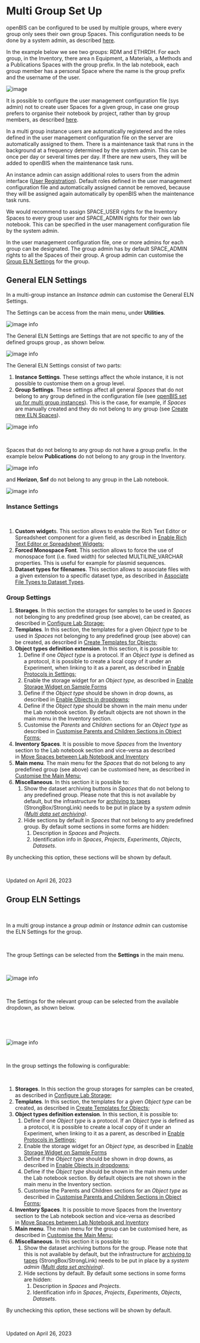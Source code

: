 Multi Group Set Up
====


openBIS can be configured to be used by multiple groups, where every group only sees their own group Spaces.
This configuration needs to be done by a system admin, as described [here](https://openbis.readthedocs.io/en/latest/system-admin-documentation/advanced-features/share-ids.html).


In the example below we see two groups: RDM and ETHRDH. For each group, in the Inventory, there area n Equipment, a Materials, a Methods and a Publications Spaces with the group prefix. In the lab notebook, each group member has a personal Space where the name is the group prefix and the username of the user.

![image](img/menu-multigroup.png)

It is possible to configure the user management configuration file (sys admin) not to create user Spaces for a given group, in case one group prefers to organise their notebook by project, rather than by group members, as described [here](https://openbis.readthedocs.io/en/latest/system-admin-documentation/advanced-features/share-ids.html).
 

In a multi group instance users are automatically registered and the roles defined in the user management configuration file on the server are automatically assigned to them. There is a maintenance task that runs in the background at a frequency determined by the system admin. This can be once per day or several times per day. If there are new users, they will be added to openBIS when the maintenance task runs.
 

An instance admin can assign additional roles to users from the admin interface ([User Registration](https://openbis.readthedocs.io/en/latest/user-documentation/general-admin-users/admins-documentation/user-registration.html)). Default roles defined in the user management configuration file and automatically assigned cannot be removed, because they will be assigned again automatically by openBIS when the maintenance task runs.
 

We would recommend to assign SPACE_USER rights for the Inventory Spaces to every group user and SPACE_ADMIN rights for their own lab notebook. This can be specified in the user management configuration file by the system admin.
 

In the user management configuration file, one or more admins for each group can be designated. The group admin has by default SPACE_ADMIN rights to all the Spaces of their group. A group admin can customise the [Group ELN Settings](https://openbis.readthedocs.io/en/latest/user-documentation/general-admin-users/admins-documentation/multi-group-set-up.html#group-eln-settings) for the group.

 
## General ELN Settings

In a multi-group instance an *Instance admin* can customise the General
ELN Settings.

The Settings can be access from the main menu, under **Utilities**.

![image info](img/menu-settings-multigroup.png)

The General ELN Settings are Settings that are not specific to any of
the defined groups group , as shown below.

![image info](img/settings-selection-multigroup.png)

The General ELN Settings consist of two parts:

1.  **Instance Settings**. These settings affect the whole instance, it
    is not possible to customise them on a group level.
2.  **Group Settings**. These settings affect all general *Spaces* that
    do not belong to any group defined in the configuration file
    (see [openBIS set up for multi group
    instances](https://unlimited.ethz.ch/display/openBISDoc2010/User+Group+Management+for+Multi-groups+openBIS+Instances)).
    This is the case, for example, if *Spaces* are manually created and
    they do not belong to any group (see [Create new ELN
    Spaces](https://openbis.readthedocs.io/en/latest/user-documentation/general-admin-users/admins-documentation/space-management.html#create-new-eln-spaces)).


![image info](img/general-settings-1024x545.png)

 

Spaces that do not belong to any group do not have a group prefix. In
the example below **Publications** do not belong to any group in the
Inventory.

![image info](img/labnotebook-non-group-spaces-multigroup.png)

and **Horizon**, **Snf** do not belong to any group in the Lab notebook.

![image info](img/inventory-non-group-spaces-multigroup.png)

### Instance Settings

 

1.  **Custom widget**s. This section allows to enable the Rich Text
    Editor or Spreadsheet component for a given field, as described
    in [Enable Rich Text Editor or Spreadsheet
    Widgets;](https://openbis.readthedocs.io/en/latest/user-documentation/general-admin-users/admins-documentation/new-entity-type-registration.html#enable-rich-text-editor-or-spreadsheet-widgets)
2.  **Forced Monospace Font**. This section allows to force the use of
    monospace font (i.e. fixed width) for selected MULTILINE\_VARCHAR
    properties. This is useful for example for plasmid sequences.
3.  **Dataset types for filenames**. This section allows to associate
    files with a given extension to a specific dataset type, as
    described in [Associate File Types to Dataset
    Types](https://openbis.readthedocs.io/en/latest/user-documentation/general-admin-users/admins-documentation/associate-file-types-to-dataset-types.html).

### Group Settings

1.  **Storages**. In this section the storages for samples to be used in
    *Spaces* not belonging to any predefined group (see above), can be
    created, as described in [Configure Lab
    Storage;](https://openbis.readthedocs.io/en/latest/user-documentation/general-admin-users/admins-documentation/customise-inventory-of-materials-and-samples.html#configure-lab-storage)
2.  **Templates**. In this section, the templates for a given *Object
    type* to be used in *Spaces* not belonging to any predefined group
    (see above) can be created, as described in [Create Templates for
    Objects](https://openbis.readthedocs.io/en/latest/user-documentation/general-admin-users/admins-documentation/create-templates-for-objects.html);
3.  **Object types definition extension**. In this section, it is
    possible to:
    1.  Define if one *Object type* is a protocol. If an *Object type*
        is defined as a protocol, it is possible to create a local copy
        of it under an Experiment, when linking to it as a parent, as
        described in [Enable Protocols in
        Settings;](https://openbis.readthedocs.io/en/latest/user-documentation/general-admin-users/admins-documentation/customise-inventory-of-protocols.html#enable-protocols-in-settings)
    2.  Enable the storage widget for an *Object type,* as described
        in [Enable Storage Widget on Sample
        Forms](https://openbis.readthedocs.io/en/latest/user-documentation/general-admin-users/admins-documentation/customise-inventory-of-materials-and-samples.html#enable-storage-widget-on-sample-forms)
    3.  Define if the *Object type* should be shown in drop downs, as
        described in [Enable Objects in
        dropdowns](https://openbis.readthedocs.io/en/latest/user-documentation/general-admin-users/admins-documentation/new-entity-type-registration.html#enable-objects-in-dropdowns);
    4.  Define if the *Object type* should be shown in the main menu
        under the Lab notebook section. By default objects are not shown
        in the main menu in the Inventory section.
    5.  Customise the *Parents* and *Children* sections for an *Object
        type* as described in [Customise Parents and Children Sections
        in Object
        Forms](https://openbis.readthedocs.io/en/latest/user-documentation/general-admin-users/admins-documentation/customise-parents-and-children-sections-in-object-forms.html);
4.  **Inventory Spaces**. It is possible to move *Spaces* from the
    Inventory section to the Lab notebook section and vice-versa as
    described in [Move Spaces between Lab Notebook and
    Inventory](https://openbis.readthedocs.io/en/latest/user-documentation/general-admin-users/admins-documentation/space-management.html#move-space-between-lab-notebook-and-inventory)
5.  **Main menu**. The main menu for the *Spaces* that do not belong to
    any predefined group (see above) can be customised here, as
    described in [Customise the Main
    Menu;](https://openbis.readthedocs.io/en/latest/user-documentation/general-admin-users/admins-documentation/customise-the-main-menu.html)
6.  **Miscellaneous**. In this section it is possible to:
    1.  Show the dataset archiving buttons in *Spaces* that do not
        belong to any predefined group. Please note that this is not
        available by default, but the infrastructure for [archiving to
        tapes](https://openbis.readthedocs.io/en/latest/user-documentation/general-users/data-archiving.html)
        (StrongBox/StrongLink) needs to be put in place by a *system
        admin ([Multi data set
        archiving](https://unlimited.ethz.ch/display/openBISDoc2010/Multi+data+set+archiving))*.
    2.  Hide sections by default in *Spaces* that not belong to any
        predefined group. By default some sections in some forms are
        hidden:
        1.  Description in *Spaces* and *Projects*.
        2.  Identification info in *Spaces*, *Projects*, *Experiments*,
            *Objects*, *Datasets*.

By unchecking this option, these sections will be shown by default.

 

Updated on April 26, 2023
 
## Group ELN Settings



 

In a multi group instance a *group admin* or *Instance admin* can
customise the ELN Settings for the group.

 

The group Settings can be selected from the **Settings** in the main
menu.

 

![image info](img/menu-settings-multigroup.png)

 

The Settings for the relevant group can be selected from the available
dropdown, as shown below.

 

 

![image info](img/settings-selection-multigroup.png)

 

In the group settings the following is configurable:

 

1.  **Storages**. In this section the group storages for samples can be
    created, as described in [Configure Lab
    Storage;](https://openbis.readthedocs.io/en/latest/user-documentation/general-admin-users/admins-documentation/customise-inventory-of-materials-and-samples.html#configure-lab-storage)
2.  **Templates**. In this section, the templates for a given *Object
    type* can be created, as described in [Create Templates for
    Objects](https://openbis.readthedocs.io/en/latest/user-documentation/general-admin-users/admins-documentation/create-templates-for-objects.html);
3.  **Object types definition extension**. In this section, it is
    possible to:
    1.  Define if one *Object type* is a protocol. If an *Object type*
        is defined as a protocol, it is possible to create a local copy
        of it under an Experiment, when linking to it as a parent, as
        described in [Enable Protocols in
        Settings;](https://openbis.readthedocs.io/en/latest/user-documentation/general-admin-users/admins-documentation/customise-inventory-of-protocols.html#enable-protocols-in-settings)
    2.  Enable the storage widget for an *Object type,* as described
        in [Enable Storage Widget on Sample
        Forms](https://openbis.readthedocs.io/en/latest/user-documentation/general-admin-users/admins-documentation/customise-inventory-of-materials-and-samples.html#enable-storage-widget-on-sample-forms)
    3.  Define if the *Object type* should be shown in drop downs, as
        described in [Enable Objects in
        dropdowns](https://openbis.readthedocs.io/en/latest/user-documentation/general-admin-users/admins-documentation/new-entity-type-registration.html#enable-objects-in-dropdowns);
    4.  Define if the *Object type* should be shown in the main menu
        under the Lab notebook section. By default objects are not shown
        in the main menu in the Inventory section.
    5.  Customise the Parents and Children sections for an *Object type*
        as described in [Customise Parents and Children Sections in
        Object
        Forms](https://openbis.readthedocs.io/en/latest/user-documentation/general-admin-users/admins-documentation/customise-parents-and-children-sections-in-object-forms.html);
4.  **Inventory Spaces**. It is possible to move Spaces from the
    Inventory section to the Lab notebook section and vice-versa as
    described in [Move Spaces between Lab Notebook and
    Inventory](https://openbis.readthedocs.io/en/latest/user-documentation/general-admin-users/admins-documentation/space-management.html#move-space-between-lab-notebook-and-inventory)
5.  **Main menu**. The main menu for the group can be customised here,
    as described in [Customise the Main
    Menu;](https://openbis.readthedocs.io/en/latest/user-documentation/general-admin-users/admins-documentation/customise-the-main-menu.html)
6.  **Miscellaneous**. In this section it is possible to:
    1.  Show the dataset archiving buttons for the group. Please note
        that this is not available by default, but the infrastructure
        for [archiving to
        tapes](https://openbis.readthedocs.io/en/latest/user-documentation/general-users/data-archiving.html)
        (StrongBox/StrongLink) needs to be put in place by a *system
        admin ([Multi data set
        archiving](https://unlimited.ethz.ch/display/openBISDoc2010/Multi+data+set+archiving))*.
    2.  Hide sections by default. By default some sections in some forms
        are hidden:
        1.  Description in *Spaces* and *Projects*.
        2.  Identification info in *Spaces*, *Projects*, *Experiments*,
            *Objects*, *Datasets*.

By unchecking this option, these sections will be shown by default.

 

Updated on April 26, 2023
